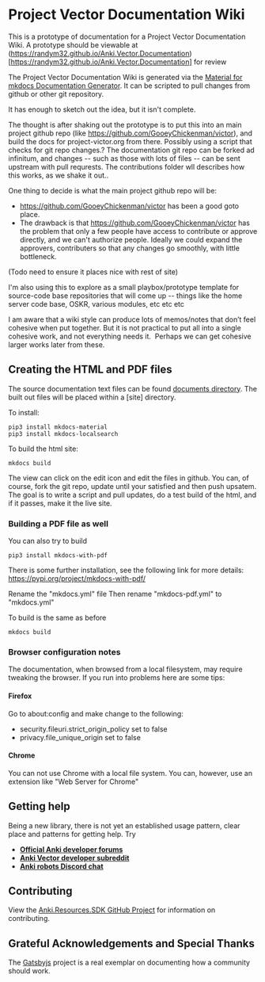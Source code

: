 # Project Vector Documentation Wiki

This is a prototype of  documentation for a  Project Vector Documentation Wiki.
A prototype  should be viewable at (https://randym32.github.io/Anki.Vector.Documentation)[https://randym32.github.io/Anki.Vector.Documentation] for review

The Project Vector Documentation Wiki is generated via the [Material for mkdocs Documentation
Generator](https://github.com/squidfunk/mkdocs-material). It can be scripted to pull changes
from github or other git repository.

It has enough to sketch out the idea, but it isn't complete.

The thought is after shaking out the prototype is to put this into an main project github
repo (like https://github.com/GooeyChickenman/victor), and build the docs for project-victor.org
from there. Possibly using a script that checks for git repo changes.?
The documentation git repo can be forked ad infinitum, and changes -- such as those with lots
of files --  can be sent upstream with pull requrests.
The contributions folder wll describes how this works, as we shake it out..

One thing to decide is what the main project github repo will be:

* https://github.com/GooeyChickenman/victor has been a good goto place.
* The drawback is that https://github.com/GooeyChickenman/victor has the problem that only
  a few people have access to contribute or approve directly, and we can't authorize people.
  Ideally we could expand the approvers, contributers so that any changes go smoothly, with little bottleneck.

(Todo need to ensure it places nice with rest of site)

I'm also using this to explore as a small playbox/prototype template for source-code base
repositories that will come up -- things like the home server code base, OSKR, various modules,
etc etc etc

I am aware that a wiki style can produce lots of memos/notes that don’t feel cohesive when put together.
But it is not practical to put all into a single cohesive work, and not everything needs it.  Perhaps
we can get cohesive larger works later from these.

## Creating the HTML and PDF files

The source documentation text files can be found [documents
directory](./documents). The built out files
will be placed within a [site] directory.

To install:

    pip3 install mkdocs-material
    pip3 install mkdocs-localsearch

To build the html site:

    mkdocs build

The view can click on the edit icon and edit the files in github.
You can, of course, fork the git repo, update until your satisfied
and then push upsatem.
The goal is to write a script and pull updates, do a test build of the html,
and if it passes, make it the live site.

### Building a PDF file as well
You can also try to build

    pip3 install mkdocs-with-pdf

There is some further installation, see the following link for more details:
https://pypi.org/project/mkdocs-with-pdf/

Rename the "mkdocs.yml" file
Then rename "mkdocs-pdf.yml" to "mkdocs.yml"

To build is the same as before

    mkdocs build


### Browser configuration notes
The documentation, when browsed from a local filesystem, may require tweaking
the browser.  If you run into problems here are some tips:

#### Firefox
Go to about:config and make change to the following:
* security.fileuri.strict_origin_policy set to false
* privacy.file_unique_origin  set to false

#### Chrome
You can not use Chrome with a local file system.  You can, however, use an extension
like "Web Server for Chrome"


## Getting help
Being a new library, there is not yet an established usage pattern, clear place
and patterns for getting help.  Try

* [**Official Anki developer forums**](https://forums.anki.com/)
* [**Anki Vector developer subreddit**](https://www.reddit.com/r/ankivectordevelopers)
* [**Anki robots Discord chat**](https://discord.gg/FT8EYwu)

## Contributing
View the [Anki.Resources.SDK GitHub Project](https://github.com/randym32/Anki.Resources.SDK)
for information on contributing.

## Grateful Acknowledgements and Special Thanks

The [Gatsbyjs](https://gatsby.dev/) project is a real exemplar on documenting
how a community should work.
